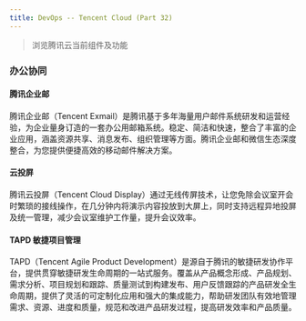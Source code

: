 ```yaml
---
title: DevOps -- Tencent Cloud (Part 32)
---
```


> 浏览腾讯云当前组件及功能

### 办公协同

#### 腾讯企业邮

腾讯企业邮（Tencent Exmail）是腾讯基于多年海量用户邮件系统研发和运营经验，为企业量身订造的一套办公用邮箱系统。稳定、简洁和快速，整合了丰富的企业应用，涵盖资源共享、消息发布、组织管理等方面。腾讯企业邮和微信生态深度整合，为您提供便捷高效的移动邮件解决方案。


#### 云投屏

腾讯云投屏（Tencent Cloud Display）通过无线传屏技术，让您免除会议室开会时繁琐的接线操作，在几分钟内将演示内容投放到大屏上，同时支持远程异地投屏及统一管理，减少会议室维护工作量，提升会议效率。


#### TAPD 敏捷项目管理

TAPD（Tencent Agile Product Development）是源自于腾讯的敏捷研发协作平台，提供贯穿敏捷研发生命周期的一站式服务。覆盖从产品概念形成、产品规划、需求分析、项目规划和跟踪、质量测试到构建发布、用户反馈跟踪的产品研发全生命周期，提供了灵活的可定制化应用和强大的集成能力，帮助研发团队有效地管理需求、资源、进度和质量，规范和改进产品研发过程，提高研发效率和产品质量。

